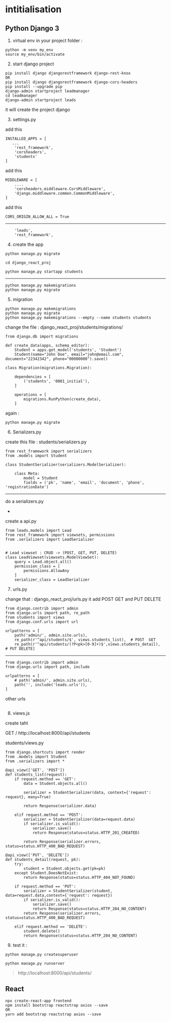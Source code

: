 # intitialisation

## Python Django 3

1. virtual env
in your project folder :
```
python -m venv my_env
source my_env/bin/activate
```

2. start django project
```
pip install django djangorestframework django-rest-knox
OR 
pip install django djangorestframework django-cors-headers
pip install --upgrade pip
django-admin startproject leadmanager
cd leadmanager 
django-admin startproject leads 
```
it will create the project django


3. settings.py

add this
```
INSTALLED_APPS = [
   ...
    'rest_framework',
    'corsheaders',
    'students'
]
```

add this
```
MIDDLEWARE = [
    ....
    'corsheaders.middleware.CorsMiddleware',
    'django.middleware.common.CommonMiddleware',
]
```

add this
```
CORS_ORIGIN_ALLOW_ALL = True
```


_________________

```
    'leads',
    'rest_framework',
```


4. create the app

```
python manage.py migrate

cd django_react_proj

python manage.py startapp students
```
_________________

```
python manage.py makemigrations
python manage.py migrate
```

5. migration

```
python manage.py makemigrations
python manage.py migrate
python manage.py makemigrations --empty --name students students
```



change the file : django_react_proj/students/migrations/
```
from django.db import migrations

def create_data(apps, schema_editor):
    Student = apps.get_model('students', 'Student')
    Student(name="John Doe", email="john@email.com", document="22342342", phone="00000000").save()

class Migration(migrations.Migration):

    dependencies = [
        ('students', '0001_initial'),
    ]

    operations = [
        migrations.RunPython(create_data),
    ]
```

again :
```
python manage.py migrate
```

6. Serializers.py

create this file : 
students/serializers.py
```
from rest_framework import serializers
from .models import Student

class StudentSerializer(serializers.ModelSerializer):

    class Meta:
        model = Student 
        fields = ('pk', 'name', 'email', 'document', 'phone', 'registrationDate')
```
_______

do a serializers.py

+ 
create a api.py
```
from leads.models import Lead
from rest_framework import viewsets, permissions
from .serializers import LeadSerializer


# Lead viewset : CRUD -> (POST, GET, PUT, DELETE)
class LeadViewset(viewsets.ModelViewSet):
    query = Lead.object.all()
    permission_class = [
        permissions.AllowAny
    ]
    serializer_class = LeadSerializer

```


7. urls.py

change that :
django_react_proj/urls.py it add POST GET and PUT DELETE
```
from django.contrib import admin
from django.urls import path, re_path
from students import views
from django.conf.urls import url

urlpatterns = [
    path('admin/', admin.site.urls),
    re_path(r'^api/students/$', views.students_list),  # POST  GET
    re_path(r'^api/students/(?P<pk>[0-9]+)$',views.students_detail),  # PUT DELETE]
```


___________

```
from django.contrib import admin
from django.urls import path, include

urlpatterns = [
    # path('admin/', admin.site.urls),
    path('', include('leads.urls')),
]

```
 other urls
```

```


8. views.js

create taht

GET / http://localhost:8000/api/students 

students/views.py
```
from django.shortcuts import render
from .models import Student
from .serializers import *

@api_view(['GET', 'POST'])
def students_list(request):
    if request.method == 'GET':
        data = Student.objects.all()

        serializer = StudentSerializer(data, context={'request': request}, many=True)

        return Response(serializer.data)

    elif request.method == 'POST':
        serializer = StudentSerializer(data=request.data)
        if serializer.is_valid():
            serializer.save()
            return Response(status=status.HTTP_201_CREATED)
            
        return Response(serializer.errors, status=status.HTTP_400_BAD_REQUEST)

@api_view(['PUT', 'DELETE'])
def students_detail(request, pk):
    try:
        student = Student.objects.get(pk=pk)
    except Student.DoesNotExist:
        return Response(status=status.HTTP_404_NOT_FOUND)

    if request.method == 'PUT':
        serializer = StudentSerializer(student, data=request.data,context={'request': request})
        if serializer.is_valid():
            serializer.save()
            return Response(status=status.HTTP_204_NO_CONTENT)
        return Response(serializer.errors, status=status.HTTP_400_BAD_REQUEST)

    elif request.method == 'DELETE':
        student.delete()
        return Response(status=status.HTTP_204_NO_CONTENT)
```


9. test it : 
```
python manage.py createsuperuser

python manage.py runserver
```
> http://localhost:8000/api/students/


## React 

```
npx create-react-app frontend
npm install bootstrap reactstrap axios --save
OR
yarn add bootstrap reactstrap axios --save
```

